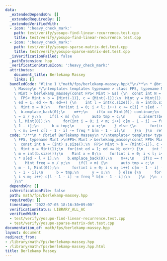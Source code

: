```yaml
---
data:
  _extendedDependsOn: []
  _extendedRequiredBy: []
  _extendedVerifiedWith:
  - icon: ':heavy_check_mark:'
    path: test/verify/yosupo-find-linear-recurrence.test.cpp
    title: test/verify/yosupo-find-linear-recurrence.test.cpp
  - icon: ':heavy_check_mark:'
    path: test/verify/yosupo-sparse-matrix-det.test.cpp
    title: test/verify/yosupo-sparse-matrix-det.test.cpp
  _isVerificationFailed: false
  _pathExtension: hpp
  _verificationStatusIcon: ':heavy_check_mark:'
  attributes:
    document_title: Berlekamp Massey
    links: []
  bundledCode: "#line 1 \"math/fps/berlekamp-massey.hpp\"\n/**\n * @brief Berlekamp\
    \ Massey\n */\ntemplate< template< typename > class FPS, typename Mint >\nFPS<\
    \ Mint > berlekamp_massey(const FPS< Mint > &s) {\n  const int N = (int) s.size();\n\
    \  FPS< Mint > b = {Mint(-1)}, c = {Mint(-1)};\n  Mint y = Mint(1);\n  for(int\
    \ ed = 1; ed <= N; ed++) {\n    int l = int(c.size()), m = int(b.size());\n  \
    \  Mint x = 0;\n    for(int i = 0; i < l; i++) x += c[i] * s[ed - l + i];\n  \
    \  b.emplace_back(0);\n    m++;\n    if(x == Mint(0)) continue;\n    Mint freq\
    \ = x / y;\n    if(l < m) {\n      auto tmp = c;\n      c.insert(begin(c), m -\
    \ l, Mint(0));\n      for(int i = 0; i < m; i++) c[m - 1 - i] -= freq * b[m -\
    \ 1 - i];\n      b = tmp;\n      y = x;\n    } else {\n      for(int i = 0; i\
    \ < m; i++) c[l - 1 - i] -= freq * b[m - 1 - i];\n    }\n  }\n  return c;\n}\n"
  code: "/**\n * @brief Berlekamp Massey\n */\ntemplate< template< typename > class\
    \ FPS, typename Mint >\nFPS< Mint > berlekamp_massey(const FPS< Mint > &s) {\n\
    \  const int N = (int) s.size();\n  FPS< Mint > b = {Mint(-1)}, c = {Mint(-1)};\n\
    \  Mint y = Mint(1);\n  for(int ed = 1; ed <= N; ed++) {\n    int l = int(c.size()),\
    \ m = int(b.size());\n    Mint x = 0;\n    for(int i = 0; i < l; i++) x += c[i]\
    \ * s[ed - l + i];\n    b.emplace_back(0);\n    m++;\n    if(x == Mint(0)) continue;\n\
    \    Mint freq = x / y;\n    if(l < m) {\n      auto tmp = c;\n      c.insert(begin(c),\
    \ m - l, Mint(0));\n      for(int i = 0; i < m; i++) c[m - 1 - i] -= freq * b[m\
    \ - 1 - i];\n      b = tmp;\n      y = x;\n    } else {\n      for(int i = 0;\
    \ i < m; i++) c[l - 1 - i] -= freq * b[m - 1 - i];\n    }\n  }\n  return c;\n\
    }\n"
  dependsOn: []
  isVerificationFile: false
  path: math/fps/berlekamp-massey.hpp
  requiredBy: []
  timestamp: '2022-07-05 18:16:30+09:00'
  verificationStatus: LIBRARY_ALL_AC
  verifiedWith:
  - test/verify/yosupo-find-linear-recurrence.test.cpp
  - test/verify/yosupo-sparse-matrix-det.test.cpp
documentation_of: math/fps/berlekamp-massey.hpp
layout: document
redirect_from:
- /library/math/fps/berlekamp-massey.hpp
- /library/math/fps/berlekamp-massey.hpp.html
title: Berlekamp Massey
---
```


